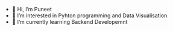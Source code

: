 - 👋 Hi, I’m Puneet
- 👀 I’m interested in Pyhton programming and Data Visualisation
- 🌱 I’m currently learning Backend Developemnt

<!---
r-puneet/r-puneet is a ✨ special ✨ repository because its `README.md` (this file) appears on your GitHub profile.
You can click the Preview link to take a look at your changes.
--->
